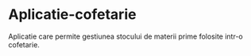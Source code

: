 # Aplicatie-cofetarie
Aplicatie care permite gestiunea stocului de materii prime folosite intr-o cofetarie.
